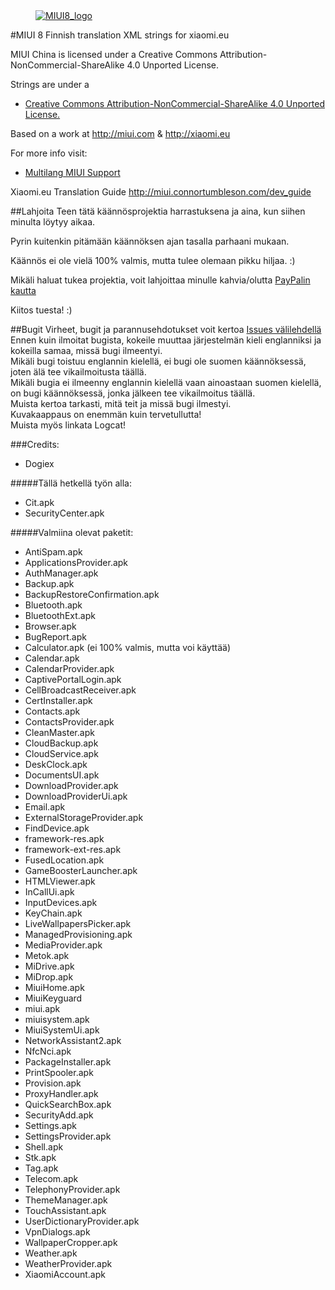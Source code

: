 <dl><dd><a href="https://xiaomi.eu/" target="_blank"><img src="http://i.imgur.com/8mHvQNw.png" border="0" alt="MIUI8_logo"></a></dd></dl>




#MIUI 8 Finnish translation XML strings for xiaomi.eu

MIUI China is licensed under a Creative Commons Attribution-NonCommercial-ShareAlike 4.0 Unported License.

Strings are under a 
- [Creative Commons Attribution-NonCommercial-ShareAlike 4.0 Unported License.](https://creativecommons.org/licenses/by-nc-sa/4.0/)

Based on a work at http://miui.com & http://xiaomi.eu

For more info visit:
- [Multilang MIUI Support](http://xiaomi.eu) 

Xiaomi.eu Translation Guide http://miui.connortumbleson.com/dev_guide

##Lahjoita
Teen tätä käännösprojektia harrastuksena ja aina, kun siihen minulta löytyy aikaa.

Pyrin kuitenkin pitämään käännöksen ajan tasalla parhaani mukaan.

Käännös ei ole vielä 100% valmis, mutta tulee olemaan pikku hiljaa. :)

Mikäli haluat tukea projektia, voit lahjoittaa minulle kahvia/olutta [PayPalin kautta](https://paypal.me/dogiex)

Kiitos tuesta! :)

##Bugit
  Virheet, bugit ja parannusehdotukset voit kertoa [Issues välilehdellä](https://github.com/dogiex/MIUI-8.0-XML-FINNISH/issues)  
  Ennen kuin ilmoitat bugista, kokeile muuttaa järjestelmän kieli englanniksi ja kokeilla samaa, missä bugi ilmeentyi.  
  Mikäli bugi toistuu englannin kielellä, ei bugi ole suomen käännöksessä, joten älä tee vikailmoitusta täällä.  
  Mikäli bugia ei ilmeenny englannin kielellä vaan ainoastaan suomen kielellä, on bugi käännöksessä, jonka jälkeen tee vikailmoitus täällä.  
  Muista kertoa tarkasti, mitä teit ja missä bugi ilmestyi.  
  Kuvakaappaus on enemmän kuin tervetullutta!  
  Muista myös linkata Logcat!  

###Credits:
- Dogiex

#####Tällä hetkellä työn alla:
- Cit.apk
- SecurityCenter.apk

#####Valmiina olevat paketit:
- AntiSpam.apk
- ApplicationsProvider.apk
- AuthManager.apk
- Backup.apk
- BackupRestoreConfirmation.apk
- Bluetooth.apk
- BluetoothExt.apk
- Browser.apk
- BugReport.apk
- Calculator.apk (ei 100% valmis, mutta voi käyttää)
- Calendar.apk
- CalendarProvider.apk
- CaptivePortalLogin.apk
- CellBroadcastReceiver.apk
- CertInstaller.apk
- Contacts.apk
- ContactsProvider.apk
- CleanMaster.apk
- CloudBackup.apk
- CloudService.apk
- DeskClock.apk
- DocumentsUI.apk
- DownloadProvider.apk
- DownloadProviderUi.apk
- Email.apk
- ExternalStorageProvider.apk
- FindDevice.apk
- framework-res.apk
- framework-ext-res.apk
- FusedLocation.apk
- GameBoosterLauncher.apk
- HTMLViewer.apk
- InCallUi.apk
- InputDevices.apk
- KeyChain.apk
- LiveWallpapersPicker.apk
- ManagedProvisioning.apk
- MediaProvider.apk
- Metok.apk
- MiDrive.apk
- MiDrop.apk
- MiuiHome.apk
- MiuiKeyguard
- miui.apk
- miuisystem.apk
- MiuiSystemUi.apk
- NetworkAssistant2.apk
- NfcNci.apk
- PackageInstaller.apk
- PrintSpooler.apk
- Provision.apk
- ProxyHandler.apk
- QuickSearchBox.apk
- SecurityAdd.apk
- Settings.apk
- SettingsProvider.apk
- Shell.apk
- Stk.apk
- Tag.apk
- Telecom.apk
- TelephonyProvider.apk
- ThemeManager.apk
- TouchAssistant.apk
- UserDictionaryProvider.apk
- VpnDialogs.apk
- WallpaperCropper.apk
- Weather.apk
- WeatherProvider.apk
- XiaomiAccount.apk
